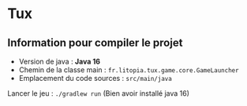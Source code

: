 # Tux

## Information pour compiler le projet

* Version de java : **Java 16**
* Chemin de la classe main : `fr.litopia.tux.game.core.GameLauncher`
* Emplacement du code sources : `src/main/java`

Lancer le jeu : 
`./gradlew run` (Bien avoir installé java 16)